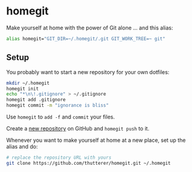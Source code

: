 # homegit

Make yourself at home with the power of Git alone ... and this alias:

```bash
alias homegit="GIT_DIR=~/.homegit/.git GIT_WORK_TREE=~ git"
```

## Setup

You probably want to start a new repository for your own dotfiles:

```bash
mkdir ~/.homegit
homegit init
echo "*\n\!.gitignore" > ~/.gitignore
homegit add .gitignore
homegit commit -m "ignorance is bliss"
```

Use `homegit` to `add -f` and `commit` your files.

Create a [new repository](https://github.com/new) on GitHub and `homegit push` to it.

Whenever you want to make yourself at home at a new place, set up the alias and do:

```bash
# replace the repository URL with yours
git clone https://github.com/thutterer/homegit.git ~/.homegit
```
